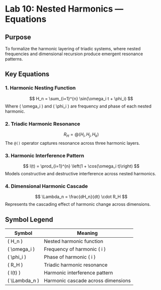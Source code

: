 # Lab 10: Nested Harmonics — Equations

## Purpose
To formalize the harmonic layering of triadic systems, where nested frequencies and dimensional recursion produce emergent resonance patterns.

## Key Equations

### 1. Harmonic Nesting Function
$$
H_n = \sum_{i=1}^{n} \sin(\omega_i t + \phi_i)
$$
Where \( \omega_i \) and \( \phi_i \) are frequency and phase of each nested harmonic.

### 2. Triadic Harmonic Resonance
$$
R_H = @\left(H_i, H_j, H_k\right)
$$
The `@()` operator captures resonance across three harmonic layers.

### 3. Harmonic Interference Pattern
$$
I(t) = \prod_{i=1}^{n} \left(1 + \cos(\omega_i t)\right)
$$
Models constructive and destructive interference across nested harmonics.

### 4. Dimensional Harmonic Cascade
$$
\Lambda_n = \frac{dH_n}{dt} \cdot R_H
$$
Represents the cascading effect of harmonic change across dimensions.

## Symbol Legend

| Symbol       | Meaning                                |
|--------------|----------------------------------------|
| \( H_n \)     | Nested harmonic function              |
| \( \omega_i \) | Frequency of harmonic \( i \)        |
| \( \phi_i \)   | Phase of harmonic \( i \)            |
| \( R_H \)     | Triadic harmonic resonance            |
| \( I(t) \)    | Harmonic interference pattern         |
| \( \Lambda_n \) | Harmonic cascade across dimensions  |
